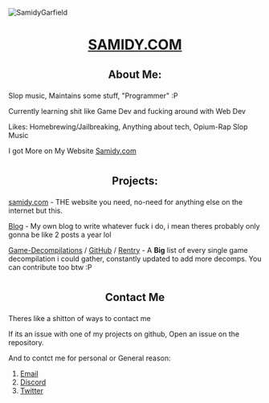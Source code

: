 ![SamidyGarfield](https://pixel-profile-ui.vercel.app/api/github-stats?username=SamidyFR&screen_effect=true&include_all_commits=true&pixelate_avatar=false&background=linear-gradient%280deg%2C+%23165a4cFF+0%25%2C+%2391db69FF+100%25%29+&color=%23ffffffFF)
<h1><p align="center"> <a href="https://samidy.com"> SAMIDY.COM </p></a></h1>


<h2><p align="center">About Me:</p></h2>

Slop music, Maintains some stuff, "Programmer" :P

Currently learning shit like Game Dev and fucking around with Web Dev

Likes: Homebrewing/Jailbreaking, Anything about tech, Opium-Rap Slop Music


I got More on My Website [Samidy.com](https://samidy.com)


<h1></h1>
<h2><p align="center">Projects:</p></h2>

[samidy.com](https://www.samidy.com) - THE website you need, no-need for anything else on the internet but this.

[Blog](https://www.samidy.com/blog) - My own blog to write whatever fuck i do, i mean theres probably only gonna be like 2 posts a year lol

[Game-Decompilations](https://decomps.samidy.com) / [GitHub](https://github.com/SamidyFR/Game-Decompilations) / [Rentry](https://rentry.co/Gamedecomps) - A **Big** list of every single game decompilation i could gather, constantly updated to add more decomps. You can contribute too btw :P

<h1></h1>
<h2><p align="center">Contact Me</p></h2>
Theres like a shitton of ways to contact me

If its an issue with one of my projects on github, Open an issue on the repository.

And to contct me for personal or General reason:
1. [Email](mailto:me@samidy.com)
2. [Discord](https://discord.com/users/1063716802988867684)
3. [Twitter](https://x.com/samidyrn)

